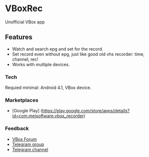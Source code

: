 # VBoxRec
  Unofficial VBox app

## Features

  - Watch and search epg and set for the record.
  - Set record even without epg, just like good old vhs recorder: time, channel, rec!
  - Works with multiple devices.
  
### Tech

Requied minimal: Android 4.1, VBox device.

### Marketplaces

  - [Google Play] (https://play.google.com/store/apps/details?id=com.mejsoftware.vbox_recorder)

### Feedback

  - [VBox Forum](http://community.vboxcomm.com/viewtopic.php?f=14&t=525)
  - [Telegram group](http://t.me/vboxcomm_chat)
  - [Telegram channel](http://t.me/vboxcomm)

